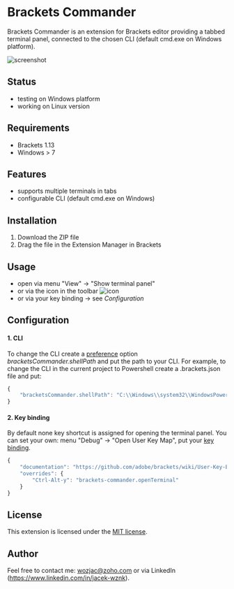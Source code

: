Brackets Commander
==================
Brackets Commander is an extension for Brackets editor providing a tabbed terminal panel, connected to the chosen CLI (default cmd.exe on Windows platform).

![screenshot](https://www.mediafire.com/convkey/d784/bj2bgzzt5okwa9q6g.jpg)

Status
------
- testing on Windows platform
- working on Linux version

Requirements
------------
- Brackets 1.13
- Windows > 7 

Features
--------
- supports multiple terminals in tabs
- configurable CLI (default cmd.exe on Windows) 

Installation
------------
1. Download the ZIP file
2. Drag the file in the Extension Manager in Brackets

Usage
-----
- open via menu "View" -> "Show terminal panel"
- or via the icon in the toolbar ![icon](https://www.mediafire.com/convkey/988f/w3z9rkpyt60355v6g.jpg)
- or via your key binding -> see *Configuration*

Configuration
-------------

#### 1. CLI
To change the CLI create a [preference](https://github.com/adobe/brackets/wiki/How-to-Use-Brackets#preferences) option *bracketsCommander.shellPath* and put the path to your CLI.
For example, to change the CLI in the current project to Powershell create a .brackets.json file and put:  
```javascript
{  
    "bracketsCommander.shellPath": "C:\\Windows\\system32\\WindowsPowerShell\\v1.0\\powershell.exe"  
}
```

#### 2. Key binding
By default none key shortcut is assigned for opening the terminal panel. You can set your own: menu "Debug" -> "Open User Key Map", put your [key binding](https://github.com/adobe/brackets/wiki/User-Key-Bindings).
```javascript
{
    "documentation": "https://github.com/adobe/brackets/wiki/User-Key-Bindings",
    "overrides": {
        "Ctrl-Alt-y": "brackets-commander.openTerminal"
    }
}
```

License
-------
This extension is licensed under the [MIT license](http://opensource.org/licenses/MIT).

Author
------
Feel free to contact me: wozjac@zoho.com or via LinkedIn (https://www.linkedin.com/in/jacek-wznk).